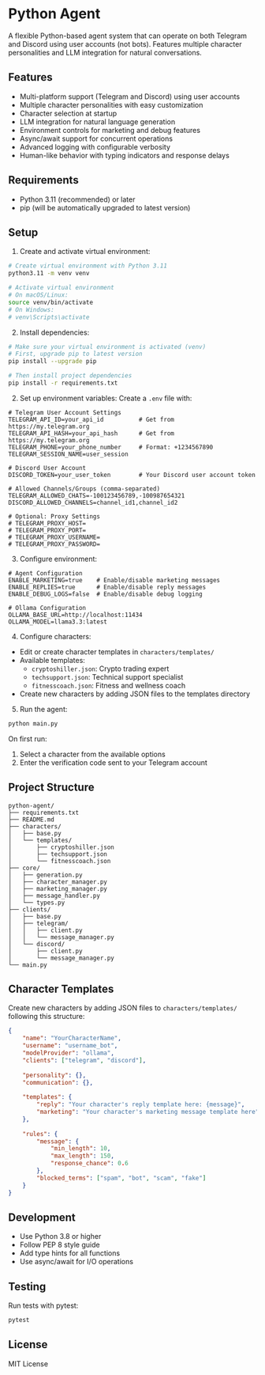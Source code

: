 # Python Agent

A flexible Python-based agent system that can operate on both Telegram and Discord using user accounts (not bots). Features multiple character personalities and LLM integration for natural conversations.

## Features

- Multi-platform support (Telegram and Discord) using user accounts
- Multiple character personalities with easy customization
- Character selection at startup
- LLM integration for natural language generation
- Environment controls for marketing and debug features
- Async/await support for concurrent operations
- Advanced logging with configurable verbosity
- Human-like behavior with typing indicators and response delays

## Requirements

- Python 3.11 (recommended) or later
- pip (will be automatically upgraded to latest version)

## Setup

1. Create and activate virtual environment:
```bash
# Create virtual environment with Python 3.11
python3.11 -m venv venv

# Activate virtual environment
# On macOS/Linux:
source venv/bin/activate
# On Windows:
# venv\Scripts\activate
```

2. Install dependencies:
```bash
# Make sure your virtual environment is activated (venv)
# First, upgrade pip to latest version
pip install --upgrade pip

# Then install project dependencies
pip install -r requirements.txt
```

2. Set up environment variables:
Create a `.env` file with:
```env
# Telegram User Account Settings
TELEGRAM_API_ID=your_api_id          # Get from https://my.telegram.org
TELEGRAM_API_HASH=your_api_hash      # Get from https://my.telegram.org
TELEGRAM_PHONE=your_phone_number     # Format: +1234567890
TELEGRAM_SESSION_NAME=user_session

# Discord User Account
DISCORD_TOKEN=your_user_token        # Your Discord user account token

# Allowed Channels/Groups (comma-separated)
TELEGRAM_ALLOWED_CHATS=-100123456789,-100987654321
DISCORD_ALLOWED_CHANNELS=channel_id1,channel_id2

# Optional: Proxy Settings
# TELEGRAM_PROXY_HOST=
# TELEGRAM_PROXY_PORT=
# TELEGRAM_PROXY_USERNAME=
# TELEGRAM_PROXY_PASSWORD=
```

3. Configure environment:
```env
# Agent Configuration
ENABLE_MARKETING=true    # Enable/disable marketing messages
ENABLE_REPLIES=true      # Enable/disable reply messages
ENABLE_DEBUG_LOGS=false  # Enable/disable debug logging

# Ollama Configuration
OLLAMA_BASE_URL=http://localhost:11434
OLLAMA_MODEL=llama3.3:latest
```

4. Configure characters:
- Edit or create character templates in `characters/templates/`
- Available templates:
  - `cryptoshiller.json`: Crypto trading expert
  - `techsupport.json`: Technical support specialist
  - `fitnesscoach.json`: Fitness and wellness coach
- Create new characters by adding JSON files to the templates directory

5. Run the agent:
```bash
python main.py
```

On first run:
1. Select a character from the available options
2. Enter the verification code sent to your Telegram account

## Project Structure

```
python-agent/
├── requirements.txt
├── README.md
├── characters/
│   ├── base.py
│   └── templates/
│       ├── cryptoshiller.json
│       ├── techsupport.json
│       └── fitnesscoach.json
├── core/
│   ├── generation.py
│   ├── character_manager.py
│   ├── marketing_manager.py
│   ├── message_handler.py
│   └── types.py
├── clients/
│   ├── base.py
│   ├── telegram/
│   │   ├── client.py
│   │   └── message_manager.py
│   └── discord/
│       ├── client.py
│       └── message_manager.py
└── main.py
```

## Character Templates

Create new characters by adding JSON files to `characters/templates/` following this structure:

```json
{
    "name": "YourCharacterName",
    "username": "username_bot",
    "modelProvider": "ollama",
    "clients": ["telegram", "discord"],
    
    "personality": {},
    "communication": {},
    
    "templates": {
        "reply": "Your character's reply template here: {message}",
        "marketing": "Your character's marketing message template here"
    },
    
    "rules": {
        "message": {
            "min_length": 10,
            "max_length": 150,
            "response_chance": 0.6
        },
        "blocked_terms": ["spam", "bot", "scam", "fake"]
    }
}
```

## Development

- Use Python 3.8 or higher
- Follow PEP 8 style guide
- Add type hints for all functions
- Use async/await for I/O operations

## Testing

Run tests with pytest:
```bash
pytest
```

## License

MIT License
